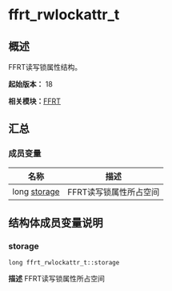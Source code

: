 # ffrt_rwlockattr_t


## 概述

FFRT读写锁属性结构。

**起始版本：** 18

**相关模块：**[FFRT](_f_f_r_t.md)


## 汇总


### 成员变量

| 名称 | 描述 | 
| -------- | -------- |
| long [storage](#storage) | FFRT读写锁属性所占空间  | 


## 结构体成员变量说明


### storage

```
long ffrt_rwlockattr_t::storage
```
**描述**
FFRT读写锁属性所占空间
